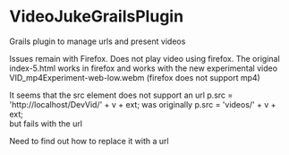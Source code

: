 VideoJukeGrailsPlugin
=====================

Grails plugin to manage urls and present videos

Issues remain with Firefox. Does not play video using firefox. 
The original index-5.html works in firefox 
and works with the new experimental video VID_mp4Experiment-web-low.webm (firefox does not support mp4)

It seems that the src element does not support an url
            p.src = 'http://localhost/DevVid/' + v + ext;
was originally
            p.src = 'videos/' + v + ext;            
but fails with the url

Need to find out how to replace it with a url